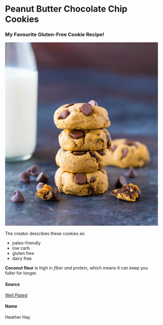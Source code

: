 # Peanut Butter Chocolate Chip Cookies
### My Favourite Gluten-Free Cookie Recipe!

![Peanut butter chocolate chip deliciousness using coconut flour.](./recipe.jpg "Peanut Butter Chocolate Chip Cookies")

The creator describes these cookies as:
- paleo-friendly 
- low carb 
- gluten free 
- dairy free 

**Coconut flour** is high in *fiber and protein*, which means it can keep you fuller for longer.

#### Source
[Well Plated](https://www.wellplated.com/coconut-flour-cookies/)

#### Name
Heather Hay
